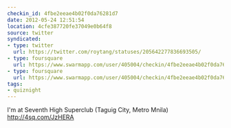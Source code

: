 ```yaml
---
checkin_id: 4fbe2eeae4b02f0da76281d7
date: 2012-05-24 12:51:54
location: 4cfe387720fe37049e0b64f8
source: twitter
syndicated:
- type: twitter
  url: https://twitter.com/roytang/statuses/205642277836693505/
- type: foursquare
  url: https://www.swarmapp.com/user/405004/checkin/4fbe2eeae4b02f0da76281d7?s=yof0vUmEHshZRaUWN8njh7LyukI&ref=tw
- type: foursquare
  url: https://www.swarmapp.com/user/405004/checkin/4fbe2eeae4b02f0da76281d7?s=yof0vUmEHshZRaUWN8njh7LyukI&ref=tw
tags:
- quiznight
---
```


I'm at Seventh High Superclub (Taguig City, Metro Mnila) http://4sq.com/JzHERA